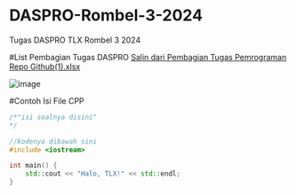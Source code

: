 # DASPRO-Rombel-3-2024
Tugas DASPRO TLX Rombel 3 2024

#List Pembagian Tugas DASPRO
[Salin dari Pembagian Tugas Pemrograman Repo Github(1).xlsx](https://github.com/user-attachments/files/17277521/Salin.dari.Pembagian.Tugas.Pemrograman.Repo.Github.1.xlsx)

![image](https://github.com/user-attachments/assets/480b2d4a-22e9-4b9e-8989-6b91388495d5)

#Contoh Isi File CPP
```cpp
/*"isi soalnya disini"
*/

//kodenya dibawah sini
#include <iostream>

int main() {
    std::cout << "Halo, TLX!" << std::endl;
}
```
